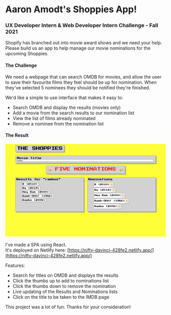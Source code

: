 # Aaron Amodt's Shoppies App!
### UX Developer Intern & Web Developer Intern Challenge - Fall 2021



Shopify has branched out into movie award shows and we need your help. Please build us an app to help manage our movie nominations for the upcoming Shoppies.

#### The Challenge

We need a webpage that can search OMDB for movies, and allow the user to save their favourite films they feel should be up for nomination. When they've selected 5 nominees they should be notified they're finished.

We'd like a simple to use interface that makes it easy to:
- Search OMDB and display the results (movies only)
- Add a movie from the search results to our nomination list
- View the list of films already nominated
- Remove a nominee from the nomination list



#### The Result
![Shoppies Screenshot](./shoppies-screenshot.png)

I've made a SPA using React.  
It's deployed on Netlify here: [https://nifty-davinci-428fe2.netlify.app/](https://nifty-davinci-428fe2.netlify.app/)

Features:
- Search for titles on OMDB and displays the results
- Click the thumbs up to add to nominations list
- Click the thumbs down to remove the nomination
- Live updating of the Results and Nominations lists
- Click on the title to be taken to the IMDB page

This project was a lot of fun.  Thanks for your consideration!